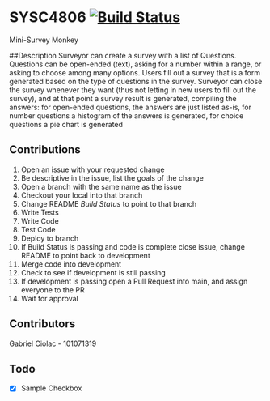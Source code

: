 # SYSC4806 [![Build Status](https://travis-ci.com/GabrielCiolac/SYSC4806.svg?branch=add-gabe-to-readme)](https://travis-ci.com/GabrielCiolac/SYSC4806)
Mini-Survey Monkey

##Description
Surveyor can create a survey with a list of Questions. Questions can be open-ended (text), asking for a number within a
range, or asking to choose among many options.  Users fill out a survey that is a form generated based on the type of 
questions in the survey. Surveyor can close the survey whenever they want
(thus not letting in new users to fill out the survey), and at that point a survey result is generated, compiling the
answers: for open-ended questions, the answers are just listed as-is, for number questions a histogram of the answers is
generated, for choice questions a pie chart is generated

## Contributions
1. Open an issue with your requested change
2. Be descriptive in the issue, list the goals of the change
3. Open a branch with the same name as the issue
4. Checkout your local into that branch
5. Change README *Build Status* to point to that branch
6. Write Tests
7. Write Code
8. Test Code
9. Deploy to branch
10. If Build Status is passing and code is complete close issue, change README to point back to development
11. Merge code into development
12. Check to see if development is still passing
13. If development is passing open a Pull Request into main, and assign everyone to the PR
14. Wait for approval

## Contributors
Gabriel Ciolac - 101071319

## Todo

- [x] Sample Checkbox